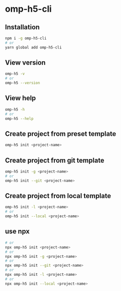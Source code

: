 # omp-h5-cli



## Installation

```bash
npm i -g omp-h5-cli
# or
yarn global add omp-h5-cli 
```

## View version

```bash
omp-h5 -v
# or 
omp-h5 --version
```

## View help

```bash
omp-h5 -h
# or 
omp-h5 --help
```

## Create project from preset template

```bash
omp-h5 init <project-name>
```

## Create project from git template

```bash
omp-h5 init -g <project-name>
# or
omp-h5 init --git <project-name>
```

## Create project from local template

```bash
omp-h5 init -l <project-name>
# or
omp-h5 init --local <project-name>
```

## use npx

```bash
# or
npx omp-h5 init <project-name>
# or
npx omp-h5 init -g <project-name>
# or
npx omp-h5 init --git <project-name>
# or
npx omp-h5 init -l <project-name>
# or
npx omp-h5 init --local <project-name>

```
